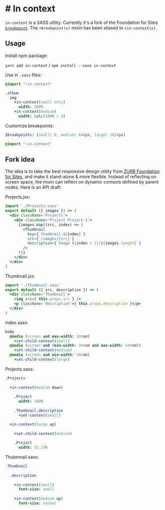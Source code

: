# # In context

`in-context` is a SASS utility. Currently it's a fork of the Foundation for Sites [`breakpoint`](https://foundation.zurb.com/sites/docs/media-queries.html#the-breakpoint-mixin). The `+breakpoint(x)` mixin has been aliased to `+in-context(x)`.

## Usage

Install npm package:

`yarn add in-context` / `npm install --save in-context`

Use in `.sass` files:

```sass
@import "~in-context"

.album
  img
    +in-context(small only)
      width: 100%
    +in-context(medium)
      width: calc(100% / 3)
```

Customize breakpoints:

```sass
$breakpoints: (small: 0, medium: 640px, large: 1024px)

@import "~in-context"
```

## Fork idea

The idea is to take the best responsive design utility from [ZURB Foundation for Sites](https://github.com/zurb/foundation-sites), and make it stand-alone & more flexible. Instead of reflecting on screen space, the mixin can reflect on dynamic contexts defined by parent nodes. Here is an API draft:

Projects.jsx:

```jsx
import './Projects.sass'
export default ({ images }) => (
  <div className='Projects'>
    <div className='Project Project-1'>
      {images.map((src, index) => (
        <Thumbnail
          key={`thumbnail-${index}`}
          src={`/images/{src}`}
          description={`Image ${index + 1}/${images.length}`}
        />
      ))}
    </div>
  </div>
)
```

Thumbnail.jsx:

```jsx
import './Thumbnail.sass'
export default ({ src, description }) => (
  <div className='Thumbnail'>
    <img src={ this.props.src } />
    <p className='description'>{ this.props.description }</p>
  </div>
)
```

index.sass:

```sass
body
  @media (screen and max-width: 34rem)
    +set-child-context(small)
  @media (screen and (min-width: 34rem and max-width: 54rem))
    +set-child-context(medium)
  @media (screen and min-width: 54rem)
    +set-child-context(large)
```

Projects.sass:

```sass
.Projects
  
  +in-context(medium down)
          
    .Project
      width: 100%
  
    .Thumbnail.description
      +set-context(small)

  +in-context(large up)
  
    +set-child-context(medium)
  
    .Project
      width: 33.33%
```

Thubmnail.sass:

```sass
.Thumbnail
  
  .description
    
    +in-context(small)
      font-size: small
    
    +in-context(medium up)
      font-size: normal
```
